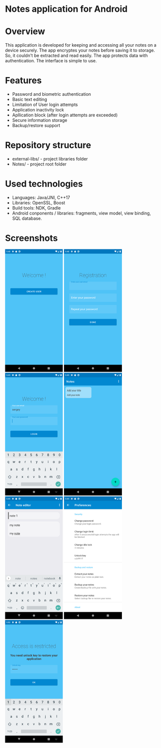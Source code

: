 # Notes application for Android

# Overview

This application is developed for keeping and accessing all your notes on a device securely. 
The app encryptes your notes before saving it to storage. So, it couldn't be extracted and read easily. The app protects data with authentication. 
The interface is simple to use.

# Features

- Password and biometric authentication
- Basic text editing
- Limitation of User login attempts
- Application inactivity lock
- Apllication block (after login attempts are exceeded)
- Secure information storage
- Backup/restore support

# Repository structure

- external-libs/ - project libraries folder
- Notes/ - project root folder

# Used technologies

- Languages: Java/JNI, C++17
- Libraries: OpenSSL, Boost
- Build tools: NDK, Gradle
- Android conponents / libraries: fragments, view model, view binding, SQL database.

# Screenshots

<img src="images/Screenshot_1.png" height="400"> <img src="images/Screenshot_2.png" height="400">
<img src="images/Screenshot_3.png" height="400"> <img src="images/Screenshot_4.png" height="400"> 
<img src="images/Screenshot_5.png" height="400"> <img src="images/Screenshot_6.png" height="400">
<img src="images/Screenshot_7.png" height="400">